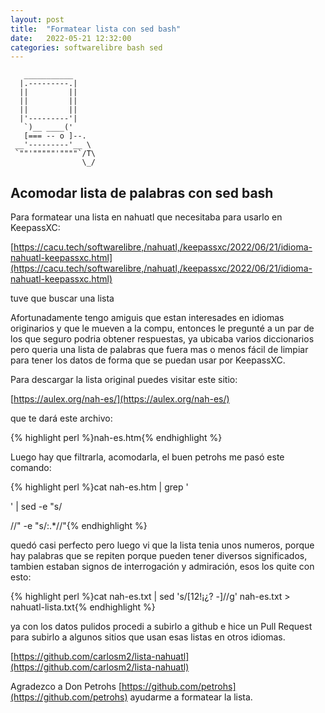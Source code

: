 ```yaml
---
layout: post
title:  "Formatear lista con sed bash"
date:   2022-05-21 12:32:00
categories: softwarelibre bash sed
---
```


       ___________
      |.---------.|
      ||         ||
      ||         ||
      ||         ||
      |'---------'|
       `)__ ____('
       [=== -- o ]--.
     __'---------'__ \
     `""'"""""'""""`/T\
                    \_/
                    


## Acomodar lista de palabras con sed bash

Para formatear una lista en nahuatl que necesitaba para usarlo en KeepassXC:

[https://cacu.tech/softwarelibre,/nahuatl,/keepassxc/2022/06/21/idioma-nahuatl-keepassxc.html](https://cacu.tech/softwarelibre,/nahuatl,/keepassxc/2022/06/21/idioma-nahuatl-keepassxc.html)

tuve que buscar una lista

Afortunadamente tengo amiguis que estan interesades en idiomas originarios y que le mueven a la compu, entonces le pregunté a un par de los que seguro podria obtener respuestas, ya ubicaba varios diccionarios pero queria una lista de palabras que fuera mas o menos fácil de limpiar para tener los datos de forma que se puedan usar por KeepassXC.

Para descargar la lista original puedes visitar este sitio:

[https://aulex.org/nah-es/](https://aulex.org/nah-es/) 

que te dará este archivo:

{% highlight perl %}nah-es.htm{% endhighlight %}

Luego hay que filtrarla, acomodarla, el buen petrohs me pasó este comando:

{% highlight perl %}cat nah-es.htm | grep '<p><span class=dict>' 
| sed -e "s/<p><span class=dict>//" -e "s/:.*//"{% endhighlight %}

quedó casi perfecto pero luego vi que la lista tenia unos numeros, porque hay palabras que se repiten porque pueden tener diversos significados, tambien estaban signos de interrogación y admiración, esos los quite con esto:

{% highlight perl %}cat nah-es.txt | sed 's/[12!¡¿? \-]//g' nah-es.txt > nahuatl-lista.txt{% endhighlight %}

ya con los datos pulidos procedi a subirlo a github e hice un Pull Request para subirlo a algunos sitios que usan esas listas en otros idiomas.

[https://github.com/carlosm2/lista-nahuatl](https://github.com/carlosm2/lista-nahuatl)

Agradezco a Don Petrohs [https://github.com/petrohs](https://github.com/petrohs) ayudarme a formatear la lista.

